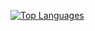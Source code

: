 [![Top Languages](https://github-readme-stats.vercel.app/api/top-langs/?username=ipapast&layout=compact&langs_count=8)](https://github.com/anuraghazra/github-readme-stats)

<!--
**ipapast/ipapast** is a ✨ _special_ ✨ repository because its `README.md` (this file) appears on your GitHub profile.
[![Ilianna's github stats](https://github-readme-stats.vercel.app/api?username=ipapast)](https://github.com/anuraghazra/github-readme-stats)

Here are some ideas to get you started: 

- 🔭 I’m currently working on ...
- 🌱 I’m currently learning ...
- 👯 I’m looking to collaborate on ...
- 🤔 I’m looking for help with ...
- 💬 Ask me about ...
- 📫 How to reach me: ...
- 😄 Pronouns: ...
- ⚡ Fun fact: ...
-->
